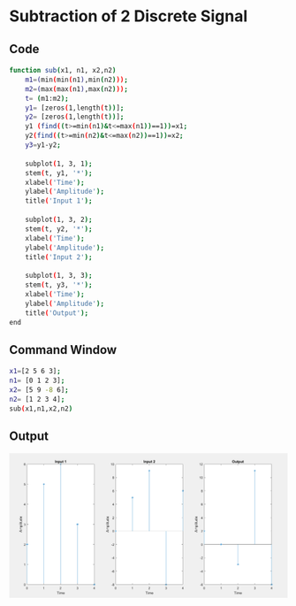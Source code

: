 # Subtraction of 2 Discrete Signal


## Code

```bash
function sub(x1, n1, x2,n2)
    m1=(min(min(n1),min(n2)));
    m2=(max(max(n1),max(n2)));
    t= (m1:m2);
    y1= [zeros(1,length(t))];
    y2= [zeros(1,length(t))];
    y1 (find((t>=min(n1)&t<=max(n1))==1))=x1;
    y2(find((t>=min(n2)&t<=max(n2))==1))=x2;
    y3=y1-y2;
    
    subplot(1, 3, 1);
    stem(t, y1, '*');
    xlabel('Time');
    ylabel('Amplitude');
    title('Input 1');

    subplot(1, 3, 2);
    stem(t, y2, '*');
    xlabel('Time');
    ylabel('Amplitude');
    title('Input 2');

    subplot(1, 3, 3);
    stem(t, y3, '*');
    xlabel('Time');
    ylabel('Amplitude');
    title('Output');
end

```

## Command Window

```bash
x1=[2 5 6 3];
n1= [0 1 2 3];
x2= [5 9 -8 6];
n2= [1 2 3 4];
sub(x1,n1,x2,n2)
```

## Output 
<img src='../img/sublabel.png'>
